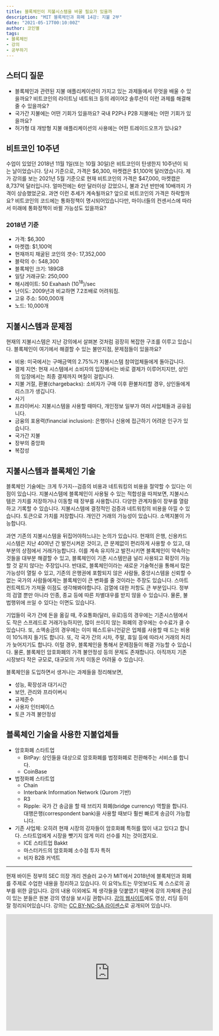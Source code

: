 ```yaml
---
title: 블록체인이 지불시스템을 바꿀 필요가 있을까
description: "MIT 블록체인과 화폐 14강: 지불 2부"
date: "2021-05-17T00:10:00Z"
author: 코인별
tags: 
- 블록체인
- 강의
- 공부하기
---
```


## 스터디 질문
- 블록체인과 관련된 지불 애플리케이션이 가지고 있는 과제들에서 무엇을 배울 수 있을까요? 비트코인의 라이트닝 네트워크 등의 레이어2 솔루션이 이런 과제를 해결해줄 수 있을까요?
- 국가간 지불에는 어떤 기회가 있을까요? 국내 P2P나 P2B 지불에는 어떤 기회가 있을까요?
- 허가형 대 개방형 지불 애플리케이션의 사용에는 어떤 트레이드오프가 있나요?

## 비트코인 10주년
수업이 있었던 2018년 11월 1일(또는 10월 30일)은 비트코인이 탄생한지 10주년이 되는 날이었습니다. 당시 기준으로, 가격은 $6,300, 마켓캡은 $1,100억 달러였습니다. 제가 강의를 보는 2021년 5월 기준으로 현재 비트코인의 가격은 $47,000, 마켓캡은 8,737억 달러입니다. 얼마전에는 6만 달러이상 갔었으니, 불과 2년 반만에 10배까지 가격이 상승했었군요. 과연 이런 추세가 계속될까요? 앞으로 비트코인의 가격은 하락할까요? 비트코인의 코드에는 통화정책이 명시되어있습니다만, 마이너들의 컨센서스에 따라서 미래에 통화정책이 바뀔 가능성도 있을까요?

### 2018년 기준
- 가격: $6,300
- 마켓캡: $1,100억
- 현재까지 채굴된 코인의 갯수: 17,352,000
- 블락의 수: 548,300
- 블록체인 크기: 189GB
- 일당 거래규모: 250,000
- 해시레이트: 50 Exahash (10<sup>18</sup>)/sec
- 난이도: 2009년과 비교하면 7.2조배로 어려워짐.
- 고유 주소: 500,000개
- 노드: 10,000개

## 지불시스템과 문제점
현재의 지불시스템은 지난 강의에서 살펴본 것처럼 굉장히 복잡한 구조를 이루고 있습니다. 블록체인이 여기에서 해결할 수 있는 불만지점, 문제점들이 있을까요? 

- 비용: 미국에서는 구매금액의 2.75%가 지불시스템 참여업체들에게 돌아갑니다.
- 결제 지연: 현재 시스템에서 소비자의 입장에서는 바로 결제가 이루어지지만, 상인의 입장에서는 최종 결제까지 며칠이 걸립니다.
- 지불 거절, 환불(chargebacks): 소비자가 구매 이후 환불처리할 경우, 상인들에게 리스크가 생깁니다.
- 사기
- 프라이버시: 지불시스템을 사용할 때마다, 개인정보 일부가 여러 사업체들과 공유됩니다.
- 금융의 포용력(financial inclusion): 은행이나 신용에 접근하기 어려운 인구가 있습니다.
- 국가간 지불
- 장부의 중앙화
- 복잡성

## 지불시스템과 블록체인 기술
블록체인 기술에는 크게 두가지--검증의 비용과 네트워킹의 비용을 절약할 수 있다는 이점이 있습니다. 지불시스템에 블록체인이 사용될 수 있는 적합성을 따져보면, 지불시스템은 가치를 저장하거나 이동할 때 장부를 사용합니다. 다양한 관계자들이 장부를 열람하고 기록할 수 있습니다. 지불시스템에 결정적인 검증과 네트워킹의 비용을 아낄 수 있습니다. 토큰으로 가치를 저장합니다. 개인간 거래의 가능성이 있습니다. 소액지불이 가능합니다.

과연 기존의 지불시스템을 뒤집어야하느냐는 논의가 있습니다. 현재의 은행, 신용카드 시스템은 지난 40여년 간 발전시켜온 것이고, 큰 문제없이 편리하게 사용할 수 있고, 대부분의 상점에서 거래가능합니다. 이를 계속 유지하고 발전시키면 블록체인이 약속하는 것들을 대부분 해결할 수 있고, 블록체인이 기존 시스템만큼 널리 사용되고 확장이 가능할 것 같지 않다는 주장입니다. 반대로, 블록체인이라는 새로운 기술혁신을 통해서 많은 가능성이 열릴 수 있고, 기존의 은행권에 포함되지 않은 사람들, 중앙시스템을 신뢰할 수 없는 국가의 사람들에게는 블록체인이 큰 변화를 줄 것이라는 주장도 있습니다. 스마트 컨트렉트가 가져올 이점도 생각해봐야합니다. 검열에 대한 저항도 큰 부분입니다. 정부의 검열 뿐만 아니라 인종, 종교 등에 따른 차별대우를 받지 않을 수 있습니다. 물론, 불법행위에 쓰일 수 있다는 이면도 있습니다.

기업들이 국가 간에 돈을 옮길 때, 주요통화(달러, 유로)등의 경우에는 기존시스템에서도 작은 스프레드로 거래가능하지만, 많이 쓰이지 않는 화폐의 경우에는 수수료가 클 수 있습니다. 또, 소액송금의 경우에는 이미 웨스트유니언같은 업체를 사용할 때 드는 비용이 10%까지 들기도 합니다. 또, 각 국가 간의 시차, 주말, 휴일 등에 따라서 거래의 처리가 늦어지기도 합니다. 이럴 경우, 블록체인을 통해서 문제점들이 해결 가능할 수 있습니다. 물론, 블록체인 암호화폐의 가격 불안정성 등의 문제도 존재합니다. 아직까지 기존 시장보다 작은 규모로, 대규모의 가치 이동은 어려울 수 있습니다.

블록체인을 도입하면서 생겨나는 과제들을 정리해보면,
- 성능, 확장성과 대기시간
- 보안, 관리와 프라이버시
- 규제준수
- 사용자 인터페이스
- 토큰 가격 불안정성

## 블록체인 기술을 사용한 지불업체들
- 암호화폐 스타트업
  - BitPay: 상인들을 대상으로 암호화폐를 법정화폐로 전환해주는 서비스를 합니다.
  - CoinBase
- 법정화폐 스타트업
  - Chain
  - Interbank Information Network (Qurom 기반)
  - R3
  - Ripple: 국가 간 송금을 할 때 브리지 화폐(bridge currency) 역할을 합니다. 대행은행(correspondent bank)을 사용할 때보다 훨씬 빠르게 송금이 가능합니다.
- 기존 사업체: 오히려 현재 시장의 강자들이 암호화폐 특허를 많이 내고 있다고 합니다. 스타트업에게 시장을 뺏기지 않게 미리 선수를 치는 것이겠지요.
  - ICE 스타트업 Bakkt
  - 마스터카드의 암호화폐 소수점 투자 특허
  - 비자 B2B 커넥트

---
현재 바이든 정부의 SEC 의장 개리 겐슬러 교수가 MIT에서 2018년에 블록체인과 화폐를 주제로 수업한 내용을 정리하고 있습니다. 이 요약노트는 무엇보다도 제 스스로의 공부를 위한 글입니다. 강의 내용 이외에도 제 생각들을 덧붙였기 때문에 강의 자체에 관심이 있는 분들은 원본 강의 영상을 보시길 권합니다. [강의 웹사이트](https://ocw.mit.edu/courses/sloan-school-of-management/15-s12-blockchain-and-money-fall-2018/video-lectures/)에도 영상, 리딩 등이 잘 정리되어있습니다. 강의는 [CC BY-NC-SA 라이센스](https://creativecommons.org/licenses/by-nc-sa/4.0/)로 공개되어 있습니다.

<iframe width="560" height="315" src="https://www.youtube.com/embed/_Ycy0Dy-B1c" title="YouTube video player" frameborder="0" allow="accelerometer; autoplay; clipboard-write; encrypted-media; gyroscope; picture-in-picture" allowfullscreen></iframe>